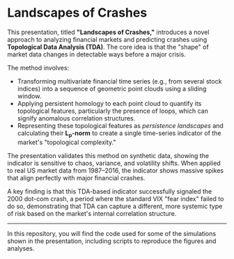 # Landscapes of Crashes

This presentation, titled **"Landscapes of Crashes,"** introduces a novel approach to analyzing financial markets and predicting crashes using **Topological Data Analysis (TDA)**. The core idea is that the "shape" of market data changes in detectable ways before a major crisis.

The method involves:
- Transforming multivariate financial time series (e.g., from several stock indices) into a sequence of geometric point clouds using a sliding window.
- Applying persistent homology to each point cloud to quantify its topological features, particularly the presence of loops, which can signify anomalous correlation structures.
- Representing these topological features as *persistence landscapes* and calculating their **L<sub>p</sub>-norm** to create a single time-series indicator of the market's "topological complexity."

The presentation validates this method on synthetic data, showing the indicator is sensitive to chaos, variance, and volatility shifts. When applied to real US market data from 1987–2016, the indicator shows massive spikes that align perfectly with major financial crashes.

A key finding is that this TDA-based indicator successfully signaled the 2000 dot-com crash, a period where the standard VIX "fear index" failed to do so, demonstrating that TDA can capture a different, more systemic type of risk based on the market's internal correlation structure.

---

In this repository, you will find the code used for some of the simulations shown in the presentation, including scripts to reproduce the figures and analyses.
